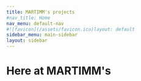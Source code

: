 ```yaml
---
title: MARTIMM's projects
#nav_title: Home
nav_menu: default-nav
#![favicon](/assets/favicon.ico)layout: default
sidebar_menu: main-sidebar
layout: sidebar
---
```

# Here at MARTIMM's

